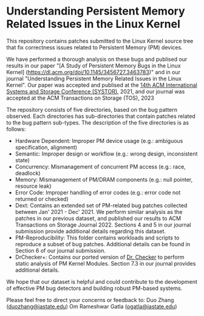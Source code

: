 # Understanding Persistent Memory Related Issues in the Linux Kernel

This repository contains patches submitted to the Linux Kernel source tree that fix correctness issues related to Persistent Memory (PM) devices.

We have performed a thorough analysis on these bugs and publised our results in our paper "[A Study of Persistent Memory Bugs in the Linux Kernel] (https://dl.acm.org/doi/10.1145/3456727.3463783)" and in our journal "Understanding Persistent Memory Related Issues in the Linux Kernel". Our paper was accepted and publised at the [14th ACM International Systems and Storage Conference (SYSTOR)](https://www.systor.org/2021/index.html), 2021, and our journal was accepted at the ACM Transactions on Storage (TOS), 2023

The repository consists of five directories, based on the bug pattern observed. Each directories has sub-directories that contain patches related to the bug pattern sub-types. The description of the five directories is as follows:
- Hardware Dependent: Improper PM device usage (e.g.: ambiguous specification, alignment)
- Semantic: Improper design or workflow (e.g.: wrong design, inconsistent state)
- Concurrency: Mismanagement of concurrent PM access (e.g.: race, deadlock)
- Memory: Mismanagement of PM/DRAM components (e.g.: null pointer, resource leak)
- Error Code: Improper handling of error codes (e.g.: error code not returned or checked)
- Dext: Contains an extended set of PM-related bug patches collected between Jan' 2021 - Dec' 2021. We perform similar analysis as the patches in our previous dataset, and published our results to ACM Transactions on Storage Journal 2022. Sections 4 and 5 in our journal submission provide additional details regarding this dataset.
- PM-Reproducibility: This folder contains workloads and scripts to reproduce a subset of bug patches. Additional details can be found in Section 6 of our journal submission.
- DrChecker+: Contains our ported version of [Dr. Checker](https://www.usenix.org/system/files/conference/usenixsecurity17/sec17-machiry.pdf) to perform static analysis of PM Kernel Modules. Section 7.3 in our journal provides additional details.

We hope that our dataset is helpful and could contribute to the development of effective PM bug detectors and building robust PM-based systems.

Please feel free to direct your concerns or feedback to: Duo Zhang (duozhang@iastate.edu) Om Rameshwar Gatla (ogatla@iastate.edu)
